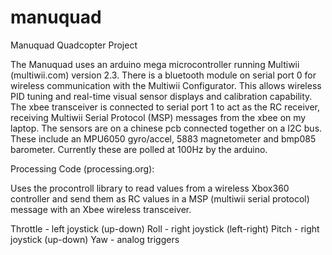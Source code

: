 manuquad
========

Manuquad Quadcopter Project

The Manuquad uses an arduino mega microcontroller running Multiwii (multiwii.com) version 2.3.  There is a bluetooth 
module on serial port 0 for wireless communication with the Multiwii Configurator.  This allows wireless PID tuning and 
real-time visual sensor displays and calibration capability.  The xbee transceiver is connected to serial port 1 to act
as the RC receiver, receiving Multiwii Serial Protocol (MSP) messages from the xbee on my laptop.  The sensors are on
a chinese pcb connected together on a I2C bus.  These include an MPU6050 gyro/accel, 5883 magnetometer and bmp085 barometer.  Currently these are polled at 100Hz by the arduino.  



Processing Code (processing.org):

Uses the procontroll library to read values from a wireless Xbox360 controller and send them as RC values in a
MSP (multiwii serial protocol) message with an Xbee wireless transceiver.  

Throttle - left joystick (up-down)
Roll - right joystick (left-right)
Pitch - right joystick (up-down)
Yaw - analog triggers
